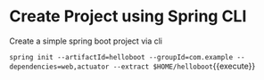 
# Create Project using Spring CLI

Create a simple spring boot project via cli 

``spring init --artifactId=helloboot --groupId=com.example --dependencies=web,actuator --extract $HOME/helloboot``{{execute}}